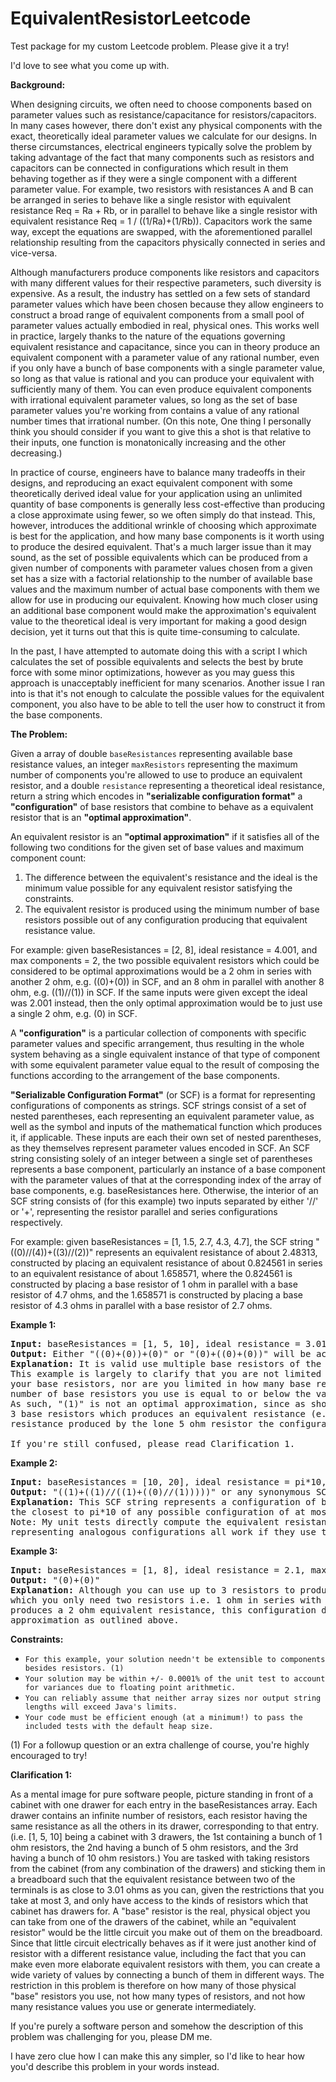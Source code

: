 # EquivalentResistorLeetcode
Test package for my custom Leetcode problem. Please give it a try! 

I'd love to see what you come up with.

**Background:**

When designing circuits, we often need to choose components based on parameter values such as resistance/capacitance for resistors/capacitors.
In many cases however, there don't exist any physical components with the exact, theoretically ideal parameter values we calculate for our designs.
In therse circumstances, electrical engineers typically solve the problem by taking advantage of the fact that many components such as resistors and 
capacitors can be connected in configurations which result in them behaving together as if they were a single component with a different parameter value.
For example, two resistors with resistances A and B can be arranged in series to behave like a single resistor with equivalent resistance Req = Ra + Rb,
or in parallel to behave like a single resistor with equivalent resistance Req = 1 / ((1/Ra)+(1/Rb)). Capacitors work the same way, except the equations 
are swapped, with the aforementioned parallel relationship resulting from the capacitors physically connected in series and vice-versa.

Although manufacturers produce components like resistors and capacitors with many different values for their respective parameters, such diversity is expensive. 
As a result, the industry has settled on a few sets of standard parameter values which have been chosen because they allow engineers to construct a broad range 
of equivalent components from a small pool of parameter values actually embodied in real, physical ones. This works well in practice, largely thanks to the 
nature of the equations governing equivalent resistance and capacitance, since you can in theory produce an equivalent component with a parameter value of any 
rational number, even if you only have a bunch of base components with a single parameter value, so long as that value is rational and you can produce your 
equivalent with sufficiently many of them. You can even produce equivalent components with irrational equivalent parameter values, so long as the set of base
parameter values you're working from contains a value of any rational number times that irrational number. (On this note, One thing I personally think you 
should consider if you want to give this a shot is that relative to their inputs, one function is monatonically increasing and the other decreasing.)

In practice of course, engineers have to balance many tradeoffs in their designs, and reproducing an exact equivalent component with some theoretically derived 
ideal value for your application using an unlimited quantity of base components is generally less cost-effective than producing a close approximate using fewer,
so we often simply do that instead. This, however, introduces the additional wrinkle of choosing which approximate is best for the application, and how many
base components is it worth using to produce the desired equivalent. That's a much larger issue than it may sound, as the set of possible equivalents which
can be produced from a given number of components with parameter values chosen from a given set has a size with a factorial relationship to the number of 
available base values and the maximum number of actual base components with them we allow for use in producing our equivalent. Knowing how much closer using
an additional base component would make the approximation's equivalent value to the theoretical ideal is very important for making a good design decision, yet
it turns out that this is quite time-consuming to calculate.

In the past, I have attempted to automate doing this with a script I which calculates the set of possible equivalents and selects the best by brute force with
some minor optimizations, however as you may guess this approach is unacceptably inefficient for many scenarios. Another issue I ran into is that it's not enough
to calculate the possible values for the equivalent component, you also have to be able to tell the user how to construct it from the base components.

**The Problem:**

Given a array of double `baseResistances` representing available base resistance values, an integer `maxResistors` representing the maximum number of components 
you're allowed to use to produce an equivalent resistor, and a double `resistance` representing a theoretical ideal resistance, return a string which encodes in
**"serializable configuration format"** a **"configuration"** of base resistors that combine to behave as a equivalent resistor that is an **"optimal approximation"**.

An equivalent resistor is an **"optimal approximation"** if it satisfies all of the following two conditions for the given set of base values and maximum component count:
1. The difference between the equivalent's resistance and the ideal is the minimum value possible for any equivalent resistor satisfying the constraints.
2. The equivalent resistor is produced using the minimum number of base resistors possible out of any configuration producing that equivalent resistance value.

For example: given baseResistances = [2, 8], ideal resistance = 4.001, and max components = 2, the two possible equivalent resistors which could be considered to be
optimal approximations would be a 2 ohm in series with another 2 ohm, e.g. ((0)+(0)) in SCF, and an 8 ohm in parallel with another 8 ohm, e.g. ((1)//(1)) in SCF.
If the same inputs were given except the ideal was 2.001 instead, then the only optimal approximation would be to just use a single 2 ohm, e.g. (0) in SCF.

A **"configuration"** is a particular collection of components with specific parameter values and specific arrangement, thus resulting in the whole system behaving
as a single equivalent instance of that type of component with some equivalent parameter value equal to the result of composing the functions according to the
arrangement of the base components.

**"Serializable Configuration Format"** (or SCF) is a format for representing configurations of components as strings. SCF strings consist of a set of nested parentheses,
each representing an equivalent parameter value, as well as the symbol and inputs of the mathematical function which produces it, if applicable. These inputs are each 
their own set of nested parentheses, as they themselves represent parameter values encoded in SCF. An SCF string consisting solely of an integer between a single set of
parentheses represents a base component, particularly an instance of a base component with the parameter values of that at the corresponding index of the 
array of base components, e.g. baseResistances here. Otherwise, the interior of an SCF string consists of (for this example) two inputs separated by either '//' 
or '+', representing the resistor parallel and series configurations respectively. 

For example: given baseResistances = [1, 1.5, 2.7, 4.3, 4.7], the SCF string "((0)//(4))+((3)//(2))" represents an equivalent resistance of about 2.48313, constructed
by placing an equivalent resistance of about 0.824561 in series to an equivalent resistance of about 1.658571, where the 0.824561 is constructed by placing a base
resistor of 1 ohm in parallel with a base resistor of 4.7 ohms, and the 1.658571 is constructed by placing a base resistor of 4.3 ohms in parallel with a base 
resistor of 2.7 ohms.

**Example 1:**
<pre><strong>Input:</strong> baseResistances = [1, 5, 10], ideal resistance = 3.01, maxResistors = 3
<strong>Output:</strong> Either "((0)+(0))+(0)" or "(0)+((0)+(0))" will be accepted.
<strong>Explanation: </strong>It is valid use multiple base resistors of the same value.
This example is largely to clarify that you are not limited in how many VALUES you use out of those available for 
your base resistors, nor are you limited in how many base resistors you use of any given value so long as the total 
number of base resistors you use is equal to or below the value of maxResistors. 
As such, "(1)" is not an optimal approximation, since as shown above there exists a valid configuration of at most 
3 base resistors which produces an equivalent resistance (e.g. 3) which is closer to 3.01 ohms than the equivalent
resistance produced by the lone 5 ohm resistor the configuration "(1)" represents.

If you're still confused, please read Clarification 1.
</pre>


**Example 2:**
<pre><strong>Input:</strong> baseResistances = [10, 20], ideal resistance = pi*10, maxResistors = 5
<strong>Output:</strong> "((1)+((1)//((1)+((0)//(1)))))" or any synonymous SCF string will be accepted.
<strong>Explanation: </strong>This SCF string represents a configuration of base resistors with equivalent resistance around 3.142857,
the closest to pi*10 of any possible configuration of at most 5 resistors whose values can each be either 1 or 2 ohms.
Note: My unit tests directly compute the equivalent resistance represented by your output string, so SCF strings
representing analogous configurations all work if they use the same equivalent resistance and number of components.
</pre>


**Example 3:**
<pre><strong>Input:</strong> baseResistances = [1, 8], ideal resistance = 2.1, maxResistors = 4
<strong>Output:</strong> "(0)+(0)"
<strong>Explanation: </strong>Although you can use up to 3 resistors to produce an equivalent, the closest value possible is still 2,
which you only need two resistors i.e. 1 ohm in series with 1 ohm to produce it. While "((1)//(1))//((1)//(1))" still 
produces a 2 ohm equivalent resistance, this configuration does not meet condition #2 for qualifying as an optimal 
approximation as outlined above.
</pre>


**Constraints:**
<ul>
	<li><code>For this example, your solution needn't be extensible to components besides resistors. (1) </code></li>
	<li><code>Your solution may be within +/- 0.0001% of the unit test to account for variances due to floating point arithmetic.</code></li>
	<li><code>You can reliably assume that neither array sizes nor output string lengths will exceed Java's limits. </code></li>
	<li><code>Your code must be efficient enough (at a minimum!) to pass the included tests with the default heap size. </code></li>
</ul>

(1) For a followup question or an extra challenge of course, you're highly encouraged to try!

**Clarification 1:**

As a mental image for pure software people, picture standing in front of a cabinet with one drawer for each entry in
the baseResistances array. Each drawer contains an infinite number of resistors, each resistor having 
the same resistance as all the others in its drawer, corresponding to that entry.
(i.e. [1, 5, 10] being a cabinet with 3 drawers, the 1st containing a bunch of 1 ohm resistors, 
the 2nd having a bunch of 5 ohm resistors, and the 3rd having a bunch of 10 ohm resistors.)
You are tasked with taking resistors from the cabinet (from any combination of the drawers)
and sticking them in a breadboard such that the equivalent resistance between two of the terminals is as close
to 3.01 ohms as you can, given the restrictions that you take at most 3, and only have access to the kinds of 
resistors which that cabinet has drawers for.
A "base" resistor is the real, physical object you can take from one of the drawers of the cabinet, 
while an "equivalent resistor" would be the little circuit you make out of them on the breadboard.
Since that little circuit electrically behaves as if it were just another kind of resistor with a different 
resistance value, including the fact that you can make even more elaborate equivalent resistors with them, 
you can create a wide variety of values by connecting a bunch of them in different ways.
The restriction in this problem is therefore on how many of those physical "base" resistors you use, 
not how many types of resistors, and not how many resistance values you use or generate intermediately.

If you're purely a software person and somehow the description of this problem was challenging for you, please DM me.

I have zero clue how I can make this any simpler, so I'd like to hear how you'd describe this problem in your words instead.

